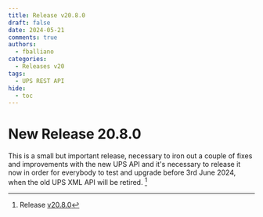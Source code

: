 ```yaml
---
title: Release v20.8.0
draft: false
date: 2024-05-21
comments: true
authors:
  - fballiano
categories:
  - Releases v20
tags:
  - UPS REST API
hide:
  - toc
---
```


# New Release 20.8.0

This is a small but important release, necessary to iron out a couple of fixes and improvements with the new UPS API
and it's necessary to release it now in order for everybody to test and upgrade before 3rd June 2024, when the old UPS XML API will be retired. [^1]

<!-- more -->

[^1]: Release [v20.8.0](https://github.com/OpenMage/magento-lts/releases/tag/v20.8.0)
